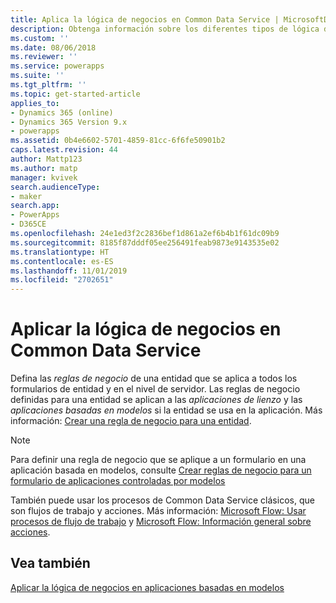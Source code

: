 ```yaml
---
title: Aplica la lógica de negocios en Common Data Service | MicrosoftDocs
description: Obtenga información sobre los diferentes tipos de lógica de negocios que puede usar en su aplicación
ms.custom: ''
ms.date: 08/06/2018
ms.reviewer: ''
ms.service: powerapps
ms.suite: ''
ms.tgt_pltfrm: ''
ms.topic: get-started-article
applies_to:
- Dynamics 365 (online)
- Dynamics 365 Version 9.x
- powerapps
ms.assetid: 0b4e6602-5701-4859-81cc-6f6fe50901b2
caps.latest.revision: 44
author: Mattp123
ms.author: matp
manager: kvivek
search.audienceType:
- maker
search.app:
- PowerApps
- D365CE
ms.openlocfilehash: 24e1ed3f2c2836bef1d861a2ef6b4b1f61dc09b9
ms.sourcegitcommit: 8185f87dddf05ee256491feab9873e9143535e02
ms.translationtype: HT
ms.contentlocale: es-ES
ms.lasthandoff: 11/01/2019
ms.locfileid: "2702651"
---
```

# <a name="apply-business-logic-in-common-data-service"></a>Aplicar la lógica de negocios en Common Data Service

Defina las *reglas de negocio* de una entidad que se aplica a todos los formularios de entidad y en el nivel de servidor. Las reglas de negocio definidas para una entidad se aplican a las *aplicaciones de lienzo* y las *aplicaciones basadas en modelos* si la entidad se usa en la aplicación. Más información: [Crear una regla de negocio para una entidad](data-platform-create-business-rule.md).

> [!NOTE]
> Para definir una regla de negocio que se aplique a un formulario en una aplicación basada en modelos, consulte [Crear reglas de negocio para un formulario de aplicaciones controladas por modelos](../model-driven-apps/create-business-rules-recommendations-apply-logic-form.md)

También puede usar los procesos de Common Data Service clásicos, que son flujos de trabajo y acciones. Más información: [Microsoft Flow: Usar procesos de flujo de trabajo](/flow/workflow-processes) y [Microsoft Flow: Información general sobre acciones](/flow/actions).

## <a name="see-also"></a>Vea también

[Aplicar la lógica de negocios en aplicaciones basadas en modelos](../model-driven-apps/guide-staff-through-common-tasks-processes.md)
